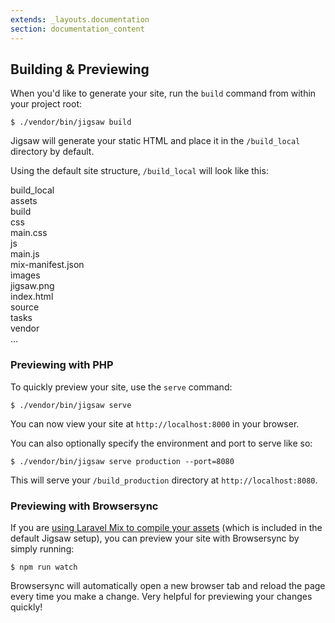 ```yaml
---
extends: _layouts.documentation
section: documentation_content
---
```


## Building & Previewing

When you'd like to generate your site, run the `build` command from within your project root:

`$ ./vendor/bin/jigsaw build`

Jigsaw will generate your static HTML and place it in the `/build_local` directory by default.

Using the default site structure, `/build_local` will look like this:

<div class="files">
    <div class="folder folder--open focus">build_local
        <div class="folder folder--open focus">assets
            <div class="folder folder--open">build
                <div class="folder folder--open">css
                    <div class="file">main.css</div>
                </div>
                <div class="folder folder--open">js
                    <div class="file">main.js</div>
                </div>
                <div class="file">mix-manifest.json</div>
            </div>
            <div class="folder folder--open">images
                <div class="file">jigsaw.png</div>
            </div>
        </div>
        <div class="file">index.html</div>
    </div>
    <div class="folder">source</div>
    <div class="folder">tasks</div>
    <div class="folder">vendor</div>
    <div class="ellipsis">...</div>
</div>

### Previewing with PHP

To quickly preview your site, use the `serve` command:

`$ ./vendor/bin/jigsaw serve`

You can now view your site at `http://localhost:8000` in your browser.

You can also optionally specify the environment and port to serve like so:

`$ ./vendor/bin/jigsaw serve production --port=8080`

This will serve your `/build_production` directory at `http://localhost:8080`.

### Previewing with Browsersync

If you are [using Laravel Mix to compile your assets](/docs/compiling-assets) (which is included in the default Jigsaw setup), you can preview your site with Browsersync by simply running:

```
$ npm run watch
```

Browsersync will automatically open a new browser tab and reload the page every time you make a change. Very helpful for previewing your changes quickly!
